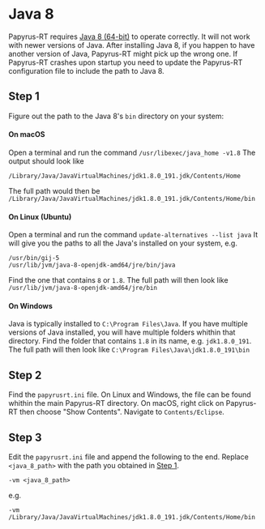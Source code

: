 # Java 8
Papyrus-RT requires [Java 8 (64-bit)](http://www.oracle.com/technetwork/java/javase/downloads/jdk8-downloads-2133151.html) to operate correctly. It will not work with newer versions of Java. After installing Java 8, if you happen to have another version of Java, Papyrus-RT might pick up the wrong one. If Papyrus-RT crashes upon startup you need to update the Papyrus-RT  configuration file to include the path to Java 8.

## Step 1
Figure out the path to the Java 8's ```bin``` directory on your system:

#### On macOS
Open a terminal and run the command ```/usr/libexec/java_home -v1.8```
The output should look like 
```
/Library/Java/JavaVirtualMachines/jdk1.8.0_191.jdk/Contents/Home
```
The full path would then be ```/Library/Java/JavaVirtualMachines/jdk1.8.0_191.jdk/Contents/Home/bin```

#### On Linux (Ubuntu)
Open a terminal and run the command ```update-alternatives --list java```
It will give you the paths to all the Java's installed on your system, e.g.
```
/usr/bin/gij-5
/usr/lib/jvm/java-8-openjdk-amd64/jre/bin/java
```
Find the one that contains ```8``` or ```1.8```. The full path will then look like ```/usr/lib/jvm/java-8-openjdk-amd64/jre/bin```

#### On Windows
Java is typically installed to ```C:\Program Files\Java```. If you have multiple versions of Java installed, you will have multiple folders whithin that directory. Find the folder that contains ```1.8``` in its name, e.g. ```jdk1.8.0_191```. The full path will then look like ```C:\Program Files\Java\jdk1.8.0_191\bin```

## Step 2
Find the ```papyrusrt.ini``` file. On Linux and Windows, the file can be found whithin the main Papyrus-RT directory. On macOS, right click on Papyrus-RT then choose "Show Contents". Navigate to ```Contents/Eclipse```.

## Step 3
Edit the ```papyrusrt.ini``` file and append the following to the end. Replace ```<java_8_path>``` with the path you obtained in [Step 1](#step-1).
```
-vm <java_8_path>
```
e.g.
```
-vm /Library/Java/JavaVirtualMachines/jdk1.8.0_191.jdk/Contents/Home/bin
```
